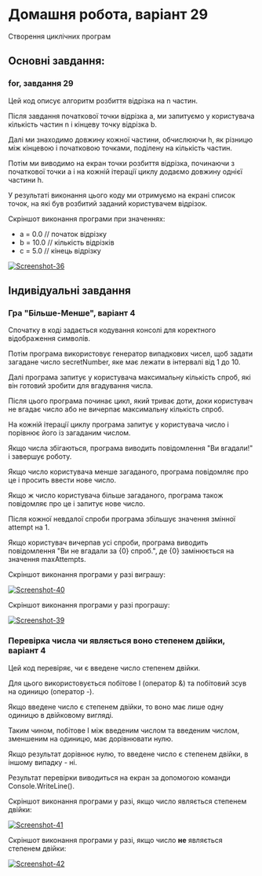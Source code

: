 # Домашня робота, варіант 29
Створення циклічних програм

## Основні завдання: 
### for, завдання 29
Цей код описує алгоритм розбиття відрізка на n частин. 

Після завдання початкової точки відрізка а, ми запитуємо у користувача кількість частин n і кінцеву точку відрізка b. 

Далі ми знаходимо довжину кожної частини, обчислюючи h, як різницю між кінцевою і початковою точками, поділену на кількість частин.

Потім ми виводимо на екран точки розбиття відрізка, починаючи з початкової точки а і на кожній ітерації циклу додаємо довжину однієї частини h.

У результаті виконання цього коду ми отримуємо на екрані список точок, на які був розбитий заданий користувачем відрізок.

Скріншот виконання програми при значеннях:

- a = 0.0    // початок відрізку
- b = 10.0   // кількість відрізків
- c = 5.0    // кінець відрізку

<a href="https://ibb.co/bmPgrVW"><img src="https://i.ibb.co/SyPXKgs/Screenshot-36.png" alt="Screenshot-36" border="0"></a>

## Індивідуальні завдання
### Гра "Більше-Менше", варіант 4
Спочатку в коді задається кодування консолі для коректного відображення символів. 

Потім програма використовує генератор випадкових чисел, щоб задати загадане число secretNumber, яке має лежати в інтервалі від 1 до 10.

Далі програма запитує у користувача максимальну кількість спроб, які він готовий зробити для вгадування числа.

Після цього програма починає цикл, який триває доти, доки користувач не вгадає число або не вичерпає максимальну кількість спроб.

На кожній ітерації циклу програма запитує у користувача число і порівнює його із загаданим числом. 

Якщо числа збігаються, програма виводить повідомлення "Ви вгадали!" і завершує роботу.

Якщо число користувача менше загаданого, програма повідомляє про це і просить ввести нове число.

Якщо ж число користувача більше загаданого, програма також повідомляє про це і запитує нове число.

Після кожної невдалої спроби програма збільшує значення змінної attempt на 1. 

Якщо користувач вичерпав усі спроби, програма виводить повідомлення "Ви не вгадали за {0} спроб.", де {0} замінюється на значення maxAttempts.

Скріншот виконання програми у разі виграшу:

<a href="https://ibb.co/XtKtzHM"><img src="https://i.ibb.co/w4P4Ktj/Screenshot-40.png" alt="Screenshot-40" border="0"></a>

Скріншот виконання програми у разі програшу:

<a href="https://ibb.co/THKDqwn"><img src="https://i.ibb.co/9qwm3pf/Screenshot-39.png" alt="Screenshot-39" border="0"></a>

### Перевірка числа чи являється воно степенем двійки, варіант 4

Цей код перевіряє, чи є введене число степенем двійки. 

Для цього використовується побітове І (оператор &) та побітовий зсув на одиницю (оператор -). 

Якщо введене число є степенем двійки, то воно має лише одну одиницю в двійковому вигляді.

Таким чином, побітове І між введеним числом та введеним числом, зменшеним на одиницю, має дорівнювати нулю. 

Якщо результат дорівнює нулю, то введене число є степенем двійки, в іншому випадку - ні.

Результат перевірки виводиться на екран за допомогою команди Console.WriteLine().

Скріншот виконання програми у разі, якщо число являється степенем двійки:

<a href="https://ibb.co/HK2yBBg"><img src="https://i.ibb.co/rQthFFy/Screenshot-41.png" alt="Screenshot-41" border="0"></a>

Скріншот виконання програми у разі, якщо число **не** являється степенем двійки:

<a href="https://ibb.co/sjKT46v"><img src="https://i.ibb.co/31pxbMy/Screenshot-42.png" alt="Screenshot-42" border="0"></a>
